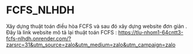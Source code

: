 # FCFS_NLHDH
Xây dựng thuật toán điều hòa FCFS và sau đó xây dựng website đơn giản . Đây là link website mô tả lại thuật toán FCFS : https://tlu-nhom1-64cntt3-fcfs-nlhdh.onrender.com/?zarsrc=31&utm_source=zalo&utm_medium=zalo&utm_campaign=zalo
